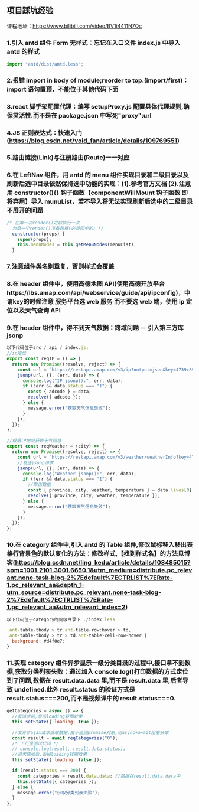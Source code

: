 ## 项目踩坑经验

课程地址：https://www.bilibili.com/video/BV1i4411N7Qc

### 1.引入 antd 组件 Form 无样式：忘记在入口文件 index.js 中导入 antd 的样式

```js
import "antd/dist/antd.less";
```

### 2.报错 import in body of module;reorder to top.(import/first)：import 语句置顶，不能位于其他代码下面

### 3.react 脚手架配置代理：编写 setupProxy.js 配置具体代理规则,确保灵活性.而不是在 package.json 中写死"proxy":url

### 4.JS 正则表达式：快速入门(https://blog.csdn.net/void_fan/article/details/109769551)

### 5.路由链接(Link)与注册路由(Route)一一对应

### 6.在 LeftNav 组件，用 antd 的 menu 组件实现目录和二级目录以及刷新后选中目录依然保持选中功能的实现：(1).参考官方文档 (2).注意用 constructor(){} 钩子函数【componentWillMount 钩子函数 即将弃用】导入 munuList，若不导入将无法实现刷新后选中的二级目录不展开的问题

```js
/* 在第一次render()之前执行一次
  为第一个render()准备数据(必须同步的) */
  constructor(props) {
    super(props);
    this.menuNodes = this.getMenuNodes(menuList);
  }
```

### 7.注意组件类名别重复，否则样式会覆盖

### 8.在 header 组件中，使用高德地图 API(使用高德开放平台https://lbs.amap.com/api/webservice/guide/api/ipconfig)，申请key的时候注意 服务平台选 web 服务 而不要选 web 端，使用 ip 定位以及天气查询 API

### 9.在 header 组件中，得不到天气数据：跨域问题 -- 引入第三方库 jsonp

```js
以下代码位于src / api / index.js;
//ip定位
export const reqIP = () => {
  return new Promise((resolve, reject) => {
    const url = `https://restapi.amap.com/v3/ip?output=json&key=4739c89722d5f12caf2ce96d8d022978`;
    jsonp(url, {}, (err, data) => {
      console.log("IP jsonp():", err, data);
      if (!err && data.status === "1") {
        const { adcode } = data;
        resolve({ adcode });
      } else {
        message.error("获取天气信息失败");
      }
    });
  });
};

//根据IP地址获取天气信息
export const reqWeather = (city) => {
  return new Promise((resolve, reject) => {
    const url = `https://restapi.amap.com/v3/weather/weatherInfo?key=4739c89722d5f12caf2ce96d8d022978&output=json&city=${city}&extentions=base`;
    //发送jsonp请求
    jsonp(url, {}, (err, data) => {
      console.log("Weather jsonp():", err, data);
      if (!err && data.status === "1") {
        //取出数据
        const { province, city, weather, temperature } = data.lives[0];
        resolve({ province, city, weather, temperature });
      } else {
        message.error("获取天气信息失败");
      }
    });
  });
};
```

### 10.在 category 组件中,引入 antd 的 Table 组件,修改鼠标移入移出表格行背景色的默认变化的方法：修改样式,【找到样式名】的方法见博客(https://blog.csdn.net/ling_kedu/article/details/108485015?spm=1001.2101.3001.6650.1&utm_medium=distribute.pc_relevant.none-task-blog-2%7Edefault%7ECTRLIST%7ERate-1.pc_relevant_aa&depth_1-utm_source=distribute.pc_relevant.none-task-blog-2%7Edefault%7ECTRLIST%7ERate-1.pc_relevant_aa&utm_relevant_index=2)

```js
以下代码位于category的同级目录下 ./index.less

.ant-table-tbody > tr.ant-table-row:hover > td,
.ant-table-tbody > tr > td.ant-table-cell-row-hover {
  background: #d4f0e7;
}

```

### 11.实现 category 组件异步显示一级分类目录的过程中,接口拿不到数据,获取分类列表失败：通过加入 console.log()打印数据的方式定位到了问题,数据在 result.data.data 里,而不是 result.data 里,后者导致 undefined.此外 result.status 的验证方式是 result.status===200,而不是视频课中的 result.status===0.

```js
getCategories = async () => {
  //发请求前,显示loading转圈效果
  this.setState({ loading: true });

  //发异步ajax请求获取数据,由于返回promise对象,用async+await阻塞获取
  const result = await reqCategories("0");
  /* 下行是测试代码 */
  // console.log(result, result.data.status);
  //请求完成后,去掉loading转圈效果
  this.setState({ loading: false });

  if (result.status === 200) {
    const categories = result.data.data; //数据在result.data.data中
    this.setState({ categories });
  } else {
    message.error("获取分类列表失败");
  }
};
```
